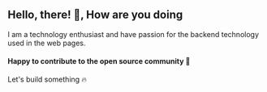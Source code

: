 ## Hello, there! 👋, How are you doing
I am a technology enthusiast and have passion for the backend technology used in the web pages. 

#### Happy to contribute to the open source community 🎉

Let's build something 🔥
<!--
**joshi008/joshi008** is a ✨ _special_ ✨ repository because its `README.md` (this file) appears on your GitHub profile.

<img src="https://raw.githubusercontent.com/MartinHeinz/MartinHeinz/master/wave.gif" width="30px">

Here are some ideas to get you started:

- 🔭 I’m currently working on ...
- 🌱 I’m currently learning ...
- 👯 I’m looking to collaborate on ...
- 🤔 I’m looking for help with ...
- 💬 Ask me about ...
- 📫 How to reach me: ...
- 😄 Pronouns: ...
- ⚡ Fun fact: ...
-->
